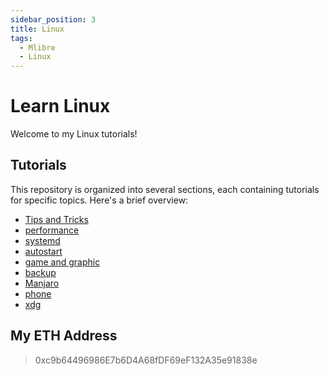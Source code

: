 ```yaml
---
sidebar_position: 3
title: Linux
tags:
  - Mlibre
  - Linux
---
```


# Learn Linux

Welcome to my Linux tutorials!

## Tutorials

This repository is organized into several sections, each containing tutorials for specific topics. Here's a brief overview:

* [Tips and Tricks](./Tips%20and%20Tricks.md)
* [performance](./performance.md)
* [systemd](./systemd.md)
* [autostart](./autostart.md)
* [game and graphic](./game%20and%20graphic.md)
* [backup](./backup.md)
* [Manjaro](./manjaro.md)
* [phone](./phone.md)
* [xdg](./xdg.md)

## My ETH Address

> 0xc9b64496986E7b6D4A68fDF69eF132A35e91838e
